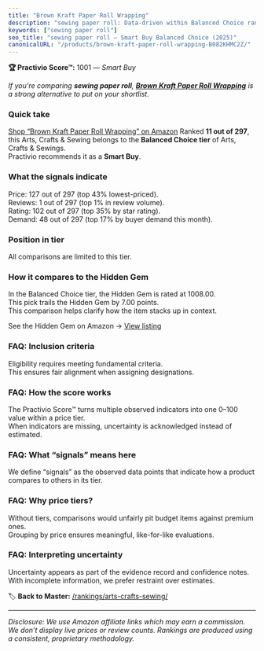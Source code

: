 ```yaml
---
title: "Brown Kraft Paper Roll Wrapping"
description: "sewing paper roll: Data-driven within Balanced Choice ranking using the Practivio Score™. Positioned by quality, value, demand, findability, momentum."
keywords: ["sewing paper roll"]
seo_title: "sewing paper roll — Smart Buy Balanced Choice (2025)"
canonicalURL: "/products/brown-kraft-paper-roll-wrapping-B082KHMC2Z/"
---
```


**🏆 Practivio Score™:** 1001 — _Smart Buy_


*If you're comparing **sewing paper roll**, **[Brown Kraft Paper Roll Wrapping](https://www.amazon.com/dp/B082KHMC2Z?tag=practivio-20)** is a strong alternative to put on your shortlist.*
### Quick take
[Shop “Brown Kraft Paper Roll Wrapping” on Amazon](https://www.amazon.com/dp/B082KHMC2Z?tag=practivio-20)
Ranked **11 out of 297**, this Arts, Crafts & Sewing belongs to the **Balanced Choice tier** of Arts, Crafts & Sewings.  
Practivio recommends it as a **Smart Buy**.

### What the signals indicate
Price: 127 out of 297 (top 43% lowest-priced).  
Reviews: 1 out of 297 (top 1% in review volume).  
Rating: 102 out of 297 (top 35% by star rating).  
Demand: 48 out of 297 (top 17% by buyer demand this month).

### Position in tier
All comparisons are limited to this tier.

### How it compares to the Hidden Gem
In the Balanced Choice tier, the Hidden Gem is rated at 1008.00.  
This pick trails the Hidden Gem by 7.00 points.  
This comparison helps clarify how the item stacks up in context.  

See the Hidden Gem on Amazon → [View listing](https://www.amazon.com/dp/B09XR2LHHL?tag=practivio-20)

### FAQ: Inclusion criteria
Eligibility requires meeting fundamental criteria.  
This ensures fair alignment when assigning designations.

### FAQ: How the score works
The Practivio Score™ turns multiple observed indicators into one 0–100 value within a price tier.  
When indicators are missing, uncertainty is acknowledged instead of estimated.

### FAQ: What “signals” means here
We define “signals” as the observed data points that indicate how a product compares to others in its tier.

### FAQ: Why price tiers?
Without tiers, comparisons would unfairly pit budget items against premium ones.  
Grouping by price ensures meaningful, like-for-like evaluations.

### FAQ: Interpreting uncertainty
Uncertainty appears as part of the evidence record and confidence notes.  
With incomplete information, we prefer restraint over estimates.


🏷️ **Back to Master:** [/rankings/arts-crafts-sewing/](/rankings/arts-crafts-sewing/)

---
_Disclosure: We use Amazon affiliate links which may earn a commission. We don’t display live prices or review counts. Rankings are produced using a consistent, proprietary methodology._
